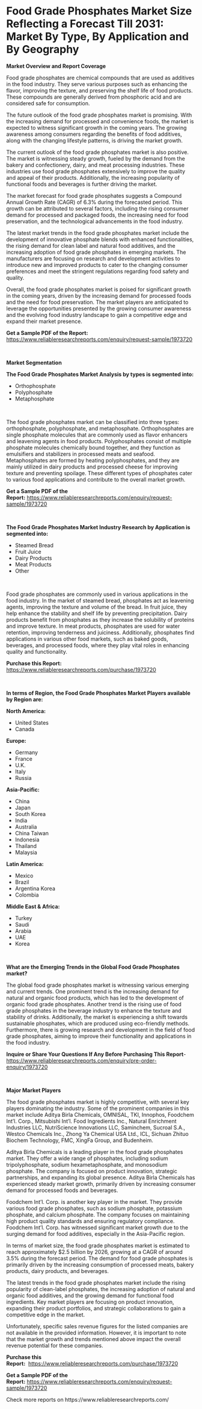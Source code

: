 <p><h1>Food Grade Phosphates Market Size Reflecting a Forecast Till 2031: Market By Type, By Application and By Geography</h1></p><p><strong>Market Overview and Report Coverage</strong></p>
<p><p>Food grade phosphates are chemical compounds that are used as additives in the food industry. They serve various purposes such as enhancing the flavor, improving the texture, and preserving the shelf life of food products. These compounds are generally derived from phosphoric acid and are considered safe for consumption.</p><p>The future outlook of the food grade phosphates market is promising. With the increasing demand for processed and convenience foods, the market is expected to witness significant growth in the coming years. The growing awareness among consumers regarding the benefits of food additives, along with the changing lifestyle patterns, is driving the market growth.</p><p>The current outlook of the food grade phosphates market is also positive. The market is witnessing steady growth, fueled by the demand from the bakery and confectionery, dairy, and meat processing industries. These industries use food grade phosphates extensively to improve the quality and appeal of their products. Additionally, the increasing popularity of functional foods and beverages is further driving the market.</p><p>The market forecast for food grade phosphates suggests a Compound Annual Growth Rate (CAGR) of 6.3% during the forecasted period. This growth can be attributed to several factors, including the rising consumer demand for processed and packaged foods, the increasing need for food preservation, and the technological advancements in the food industry.</p><p>The latest market trends in the food grade phosphates market include the development of innovative phosphate blends with enhanced functionalities, the rising demand for clean label and natural food additives, and the increasing adoption of food grade phosphates in emerging markets. The manufacturers are focusing on research and development activities to introduce new and improved products to cater to the changing consumer preferences and meet the stringent regulations regarding food safety and quality.</p><p>Overall, the food grade phosphates market is poised for significant growth in the coming years, driven by the increasing demand for processed foods and the need for food preservation. The market players are anticipated to leverage the opportunities presented by the growing consumer awareness and the evolving food industry landscape to gain a competitive edge and expand their market presence.</p></p>
<p><strong>Get a Sample PDF of the Report:</strong> <a href="https://www.reliableresearchreports.com/enquiry/request-sample/1973720">https://www.reliableresearchreports.com/enquiry/request-sample/1973720</a></p>
<p>&nbsp;</p>
<p><strong>Market Segmentation</strong></p>
<p><strong>The Food Grade Phosphates Market Analysis by types is segmented into:</strong></p>
<p><ul><li>Orthophosphate</li><li>Polyphosphate</li><li>Metaphosphate</li></ul></p>
<p>&nbsp;</p>
<p><p>The food grade phosphates market can be classified into three types: orthophosphate, polyphosphate, and metaphosphate. Orthophosphates are single phosphate molecules that are commonly used as flavor enhancers and leavening agents in food products. Polyphosphates consist of multiple phosphate molecules chemically bound together, and they function as emulsifiers and stabilizers in processed meats and seafood. Metaphosphates are formed by heating polyphosphates, and they are mainly utilized in dairy products and processed cheese for improving texture and preventing spoilage. These different types of phosphates cater to various food applications and contribute to the overall market growth.</p></p>
<p><strong>Get a Sample PDF of the Report:</strong>&nbsp;<a href="https://www.reliableresearchreports.com/enquiry/request-sample/1973720">https://www.reliableresearchreports.com/enquiry/request-sample/1973720</a></p>
<p>&nbsp;</p>
<p><strong>The Food Grade Phosphates Market Industry Research by Application is segmented into:</strong></p>
<p><ul><li>Steamed Bread</li><li>Fruit Juice</li><li>Dairy Products</li><li>Meat Products</li><li>Other</li></ul></p>
<p>&nbsp;</p>
<p><p>Food grade phosphates are commonly used in various applications in the food industry. In the market of steamed bread, phosphates act as leavening agents, improving the texture and volume of the bread. In fruit juice, they help enhance the stability and shelf life by preventing precipitation. Dairy products benefit from phosphates as they increase the solubility of proteins and improve texture. In meat products, phosphates are used for water retention, improving tenderness and juiciness. Additionally, phosphates find applications in various other food markets, such as baked goods, beverages, and processed foods, where they play vital roles in enhancing quality and functionality.</p></p>
<p><strong>Purchase this Report:</strong>&nbsp; <a href="https://www.reliableresearchreports.com/purchase/1973720">https://www.reliableresearchreports.com/purchase/1973720</a></p>
<p>&nbsp;</p>
<p><strong>In terms of Region, the Food Grade Phosphates Market Players available by Region are:</strong></p>
<p>
    <p> <strong> North America: </strong>
        <ul>
            <li>United States</li>
            <li>Canada</li>
        </ul>
        </p> 
    <p> <strong> Europe: </strong>
        <ul>
            <li>Germany</li>
            <li>France</li>
            <li>U.K.</li>
            <li>Italy</li>
            <li>Russia</li>
        </ul>
        </p> 
    <p> <strong> Asia-Pacific: </strong>
        <ul>
            <li>China</li>
            <li>Japan</li>
            <li>South Korea</li>
            <li>India</li>
            <li>Australia</li>
            <li>China Taiwan</li>
            <li>Indonesia</li>
            <li>Thailand</li>
            <li>Malaysia</li>
        </ul>
        </p> 
    <p> <strong> Latin America: </strong>
        <ul>
            <li>Mexico</li>
            <li>Brazil</li>
            <li>Argentina Korea</li>
            <li>Colombia</li>
        </ul>
        </p> 
    <p> <strong> Middle East & Africa: </strong>
        <ul>
            <li>Turkey</li>
            <li>Saudi</li>
            <li>Arabia</li>
            <li>UAE</li>
            <li>Korea</li>
        </ul>
    </p>
    </p>
<p>&nbsp;</p>
<p><strong>What are the Emerging Trends in the Global Food Grade Phosphates market?</strong></p>
<p><p>The global food grade phosphates market is witnessing various emerging and current trends. One prominent trend is the increasing demand for natural and organic food products, which has led to the development of organic food grade phosphates. Another trend is the rising use of food grade phosphates in the beverage industry to enhance the texture and stability of drinks. Additionally, the market is experiencing a shift towards sustainable phosphates, which are produced using eco-friendly methods. Furthermore, there is growing research and development in the field of food grade phosphates, aiming to improve their functionality and applications in the food industry.</p></p>
<p><strong>Inquire or Share Your Questions If Any Before Purchasing This Report</strong>- <a href="https://www.reliableresearchreports.com/enquiry/pre-order-enquiry/1973720">https://www.reliableresearchreports.com/enquiry/pre-order-enquiry/1973720</a></p>
<p>&nbsp;</p>
<p><strong>Major Market Players</strong></p>
<p><p>The food grade phosphates market is highly competitive, with several key players dominating the industry. Some of the prominent companies in this market include Aditya Birla Chemicals, OMNISAL, TKI, Innophos, Foodchem Int’l. Corp., Mitsubishi Int’l. Food Ingredients Inc., Natural Enrichment Industries LLC, NutriScience Innovations LLC, Saminchem, Sucroal S.A., Westco Chemicals Inc., Zhong Ya Chemical USA Ltd., ICL, Sichuan Zhituo Biochem Technology, FMC, XingFa Group, and Budenheim.</p><p>Aditya Birla Chemicals is a leading player in the food grade phosphates market. They offer a wide range of phosphates, including sodium tripolyphosphate, sodium hexametaphosphate, and monosodium phosphate. The company is focused on product innovation, strategic partnerships, and expanding its global presence. Aditya Birla Chemicals has experienced steady market growth, primarily driven by increasing consumer demand for processed foods and beverages.</p><p>Foodchem Int’l. Corp. is another key player in the market. They provide various food grade phosphates, such as sodium phosphate, potassium phosphate, and calcium phosphate. The company focuses on maintaining high product quality standards and ensuring regulatory compliance. Foodchem Int’l. Corp. has witnessed significant market growth due to the surging demand for food additives, especially in the Asia-Pacific region.</p><p>In terms of market size, the food grade phosphates market is estimated to reach approximately $2.5 billion by 2026, growing at a CAGR of around 3.5% during the forecast period. The demand for food grade phosphates is primarily driven by the increasing consumption of processed meats, bakery products, dairy products, and beverages.</p><p>The latest trends in the food grade phosphates market include the rising popularity of clean-label phosphates, the increasing adoption of natural and organic food additives, and the growing demand for functional food ingredients. Key market players are focusing on product innovation, expanding their product portfolios, and strategic collaborations to gain a competitive edge in the market.</p><p>Unfortunately, specific sales revenue figures for the listed companies are not available in the provided information. However, it is important to note that the market growth and trends mentioned above impact the overall revenue potential for these companies.</p></p>
<p><strong>Purchase this Report:</strong>&nbsp;&nbsp;<a href="https://www.reliableresearchreports.com/purchase/1973720">https://www.reliableresearchreports.com/purchase/1973720</a></p>
<p></p>
<p><strong>Get a Sample PDF of the Report:</strong>&nbsp;<a href="https://www.reliableresearchreports.com/enquiry/request-sample/1973720">https://www.reliableresearchreports.com/enquiry/request-sample/1973720</a></p>
<p>Check more reports on https://www.reliableresearchreports.com/</p>